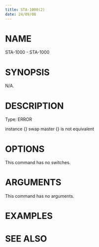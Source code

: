 ```yaml
---
title: STA-1000(2)
date: 24/09/08
---
```


# NAME

STA-1000 - STA-1000

# SYNOPSIS

N/A.

# DESCRIPTION

Type: ERROR

instance {} swap master {} is not equivalent

# OPTIONS

This command has no switches.

# ARGUMENTS

This command has no arguments.

# EXAMPLES

# SEE ALSO
